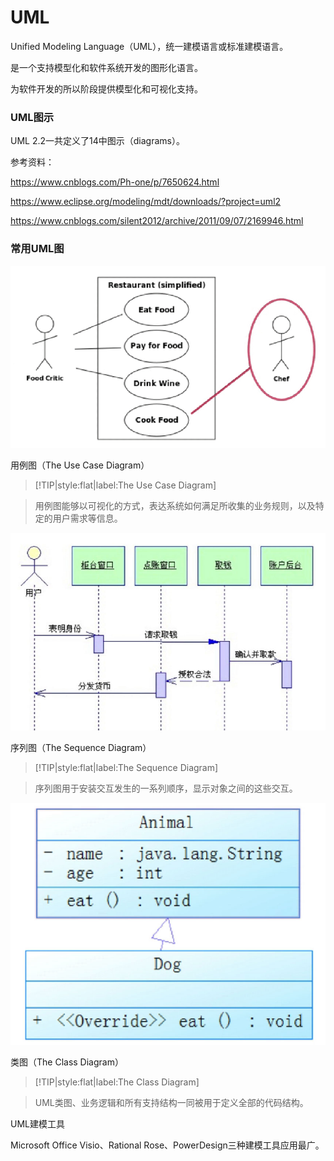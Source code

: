 # UML

Unified Modeling Language（UML），统一建模语言或标准建模语言。

是一个支持模型化和软件系统开发的图形化语言。

为软件开发的所以阶段提供模型化和可视化支持。

### UML图示

UML 2.2一共定义了14中图示（diagrams）。

参考资料：

https://www.cnblogs.com/Ph-one/p/7650624.html

https://www.eclipse.org/modeling/mdt/downloads/?project=uml2

https://www.cnblogs.com/silent2012/archive/2011/09/07/2169946.html

### 常用UML图

![](img/UML-Use-Case-Diagram.png)

用例图（The Use Case Diagram）

> [!TIP|style:flat|label:The Use Case Diagram]

> 用例图能够以可视化的方式，表达系统如何满足所收集的业务规则，以及特定的用户需求等信息。

![](img/UML-Sequence-Diagram.jpg)

序列图（The Sequence Diagram）

> [!TIP|style:flat|label:The Sequence Diagram]

> 序列图用于安装交互发生的一系列顺序，显示对象之间的这些交互。

![](img/UML-Class-Diagram.jpg)

类图（The Class Diagram）

> [!TIP|style:flat|label:The Class Diagram]

> UML类图、业务逻辑和所有支持结构一同被用于定义全部的代码结构。

UML建模工具

Microsoft Office Visio、Rational Rose、PowerDesign三种建模工具应用最广。






